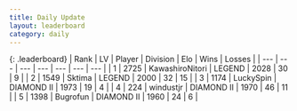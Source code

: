 ```yaml
---
title: Daily Update
layout: leaderboard
category: daily
---
```


{: .leaderboard}
| Rank | LV | Player | Division | Elo | Wins | Losses |
| --- | --- | --- | --- | --- | --- | --- |
| <span data-change="1">1</span> | 2725 | <span title="ID: 164871">KawashiroNitori</span> | LEGEND | <span data-change="83">2028</span> | <span data-change="24">30</span> | <span data-change="7">9</span> |
| <span data-change="-1">2</span> | 1549 | <span title="ID: 353063">Sktima</span> | LEGEND | <span data-change="3">2000</span> | <span data-change="10">32</span> | <span data-change="7">15</span> |
| <span data-change="12">3</span> | 1174 | <span title="ID: 498412">LuckySpin</span> | DIAMOND II | <span data-change="142">1973</span> | <span data-change="13">19</span> | <span data-change="2">4</span> |
| <span data-change="238">4</span> | 224 | <span title="ID: 282701">windustjr</span> | DIAMOND II | <span data-change="416">1970</span> | <span data-change="36">46</span> | <span data-change="9">11</span> |
| <span data-change="0">5</span> | 1398 | <span title="ID: 46333">Bugrofun</span> | DIAMOND II | <span data-change="73">1960</span> | <span data-change="12">24</span> | <span data-change="4">6</span> |